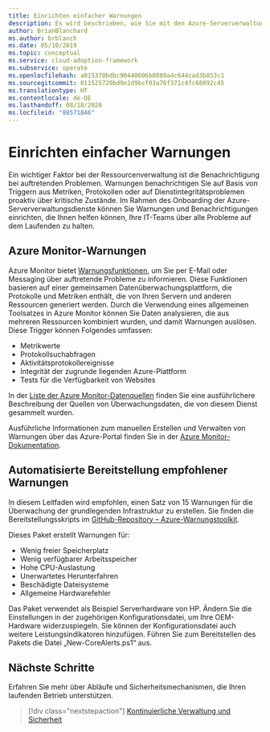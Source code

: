 ```yaml
---
title: Einrichten einfacher Warnungen
description: Es wird beschrieben, wie Sie mit den Azure-Serververwaltungsdiensten Warnungen und Benachrichtigungen einrichten, die Ihnen dabei helfen, Ihre IT-Teams über alle Probleme auf dem Laufenden zu halten.
author: BrianBlanchard
ms.author: brblanch
ms.date: 05/10/2019
ms.topic: conceptual
ms.service: cloud-adoption-framework
ms.subservice: operate
ms.openlocfilehash: a015370bdbc90440606b8089a4c644cad3b853c1
ms.sourcegitcommit: 011525720bd9e2d9bcf03a76f371c4fc68092c45
ms.translationtype: HT
ms.contentlocale: de-DE
ms.lasthandoff: 08/18/2020
ms.locfileid: "88571846"
---
```

# <a name="set-up-basic-alerts"></a>Einrichten einfacher Warnungen

Ein wichtiger Faktor bei der Ressourcenverwaltung ist die Benachrichtigung bei auftretenden Problemen. Warnungen benachrichtigen Sie auf Basis von Triggern aus Metriken, Protokollen oder auf Dienstintegritätsproblemen proaktiv über kritische Zustände. Im Rahmen des Onboarding der Azure-Serververwaltungsdienste können Sie Warnungen und Benachrichtigungen einrichten, die Ihnen helfen können, Ihre IT-Teams über alle Probleme auf dem Laufenden zu halten.

## <a name="azure-monitor-alerts"></a>Azure Monitor-Warnungen

Azure Monitor bietet [Warnungsfunktionen](/azure/azure-monitor/platform/alerts-overview), um Sie per E-Mail oder Messaging über auftretende Probleme zu informieren. Diese Funktionen basieren auf einer gemeinsamen Datenüberwachungsplattform, die Protokolle und Metriken enthält, die von Ihren Servern und anderen Ressourcen generiert werden. Durch die Verwendung eines allgemeinen Toolsatzes in Azure Monitor können Sie Daten analysieren, die aus mehreren Ressourcen kombiniert wurden, und damit Warnungen auslösen. Diese Trigger können Folgendes umfassen:

- Metrikwerte
- Protokollsuchabfragen
- Aktivitätsprotokollereignisse
- Integrität der zugrunde liegenden Azure-Plattform
- Tests für die Verfügbarkeit von Websites

In der [Liste der Azure Monitor-Datenquellen](/azure/azure-monitor/platform/data-sources) finden Sie eine ausführlichere Beschreibung der Quellen von Überwachungsdaten, die von diesem Dienst gesammelt wurden.

Ausführliche Informationen zum manuellen Erstellen und Verwalten von Warnungen über das Azure-Portal finden Sie in der [Azure Monitor-Dokumentation](/azure/azure-monitor/platform/alerts-metric).

## <a name="automated-deployment-of-recommended-alerts"></a>Automatisierte Bereitstellung empfohlener Warnungen

In diesem Leitfaden wird empfohlen, einen Satz von 15 Warnungen für die Überwachung der grundlegenden Infrastruktur zu erstellen. Sie finden die Bereitstellungsskripts im [GitHub-Repository – Azure-Warnungstoolkit](https://github.com/Microsoft/manageability-toolkits).

Dieses Paket erstellt Warnungen für:

- Wenig freier Speicherplatz
- Wenig verfügbarer Arbeitsspeicher
- Hohe CPU-Auslastung
- Unerwartetes Herunterfahren
- Beschädigte Dateisysteme
- Allgemeine Hardwarefehler

Das Paket verwendet als Beispiel Serverhardware von HP. Ändern Sie die Einstellungen in der zugehörigen Konfigurationsdatei, um Ihre OEM-Hardware widerzuspiegeln. Sie können der Konfigurationsdatei auch weitere Leistungsindikatoren hinzufügen. Führen Sie zum Bereitstellen des Pakets die Datei „New-CoreAlerts.ps1“ aus.

## <a name="next-steps"></a>Nächste Schritte

Erfahren Sie mehr über Abläufe und Sicherheitsmechanismen, die Ihren laufenden Betrieb unterstützen.

> [!div class="nextstepaction"]
> [Kontinuierliche Verwaltung und Sicherheit](./ongoing-management-overview.md)
